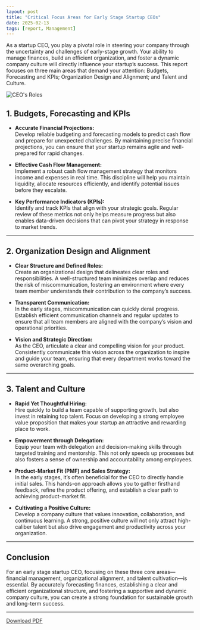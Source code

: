 ```yaml
---
layout: post
title: "Critical Focus Areas for Early Stage Startup CEOs"
date: 2025-02-13
tags: [report, Management]
---
```


As a startup CEO, you play a pivotal role in steering your company through the uncertainty and challenges of early-stage growth. Your ability to manage finances, build an efficient organization, and foster a dynamic company culture will directly influence your startup’s success. This report focuses on three main areas that demand your attention: Budgets, Forecasting and KPIs; Organization Design and Alignment; and Talent and Culture.

![CEO's Roles](/papershelf/assets/images/ceo_roles.png)

## 1. Budgets, Forecasting and KPIs

- **Accurate Financial Projections:**  
  Develop reliable budgeting and forecasting models to predict cash flow and prepare for unexpected challenges. By maintaining precise financial projections, you can ensure that your startup remains agile and well-prepared for rapid changes.

- **Effective Cash Flow Management:**  
  Implement a robust cash flow management strategy that monitors income and expenses in real time. This discipline will help you maintain liquidity, allocate resources efficiently, and identify potential issues before they escalate.

- **Key Performance Indicators (KPIs):**  
  Identify and track KPIs that align with your strategic goals. Regular review of these metrics not only helps measure progress but also enables data-driven decisions that can pivot your strategy in response to market trends.

---

## 2. Organization Design and Alignment

- **Clear Structure and Defined Roles:**  
  Create an organizational design that delineates clear roles and responsibilities. A well-structured team minimizes overlap and reduces the risk of miscommunication, fostering an environment where every team member understands their contribution to the company’s success.

- **Transparent Communication:**  
  In the early stages, miscommunication can quickly derail progress. Establish efficient communication channels and regular updates to ensure that all team members are aligned with the company’s vision and operational priorities.

- **Vision and Strategic Direction:**  
  As the CEO, articulate a clear and compelling vision for your product. Consistently communicate this vision across the organization to inspire and guide your team, ensuring that every department works toward the same overarching goals.

---

## 3. Talent and Culture

- **Rapid Yet Thoughtful Hiring:**  
  Hire quickly to build a team capable of supporting growth, but also invest in retaining top talent. Focus on developing a strong employee value proposition that makes your startup an attractive and rewarding place to work.

- **Empowerment through Delegation:**  
  Equip your team with delegation and decision-making skills through targeted training and mentorship. This not only speeds up processes but also fosters a sense of ownership and accountability among employees.

- **Product-Market Fit (PMF) and Sales Strategy:**  
  In the early stages, it’s often beneficial for the CEO to directly handle initial sales. This hands-on approach allows you to gather firsthand feedback, refine the product offering, and establish a clear path to achieving product-market fit.

- **Cultivating a Positive Culture:**  
  Develop a company culture that values innovation, collaboration, and continuous learning. A strong, positive culture will not only attract high-caliber talent but also drive engagement and productivity across your organization.

---

## Conclusion  
For an early stage startup CEO, focusing on these three core areas—financial management, organizational alignment, and talent cultivation—is essential. By accurately forecasting finances, establishing a clear and efficient organizational structure, and fostering a supportive and dynamic company culture, you can create a strong foundation for sustainable growth and long-term success.


---
[Download PDF](/papershelf/assets/reports/scalable-business-operations-tech-ceos-primer.pdf)